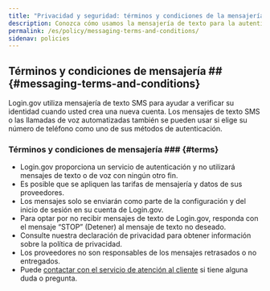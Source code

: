 ```yaml
---
title: "Privacidad y seguridad: términos y condiciones de la mensajería"
description: Conozca cómo usamos la mensajería de texto para la autenticación.
permalink: /es/policy/messaging-terms-and-conditions/
sidenav: policies
---
```


## Términos y condiciones de mensajería ## {#messaging-terms-and-conditions}

Login.gov utiliza mensajería de texto SMS para ayudar a verificar su identidad cuando usted crea una nueva cuenta. Los mensajes de texto SMS o las llamadas de voz automatizadas también se pueden usar si elige su número de teléfono como uno de sus métodos de autenticación.

### Términos y condiciones de mensajería ### {#terms}

* Login.gov proporciona un servicio de autenticación y no utilizará mensajes de texto o de voz con ningún otro fin.
* Es posible que se apliquen las tarifas de mensajería y datos de sus proveedores.
* Los mensajes solo se enviarán como parte de la configuración y del inicio de sesión en su cuenta de Login.gov.
* Para optar por no recibir mensajes de texto de Login.gov, responda con el mensaje “STOP” (Detener) al mensaje de texto no deseado.
* Consulte nuestra declaración de privacidad para obtener información sobre la política de privacidad.
* Los proveedores no son responsables de los mensajes retrasados ​​o no entregados.
* Puede [contactar con el servicio de atención al cliente](/es/contact/) si tiene alguna duda o pregunta.